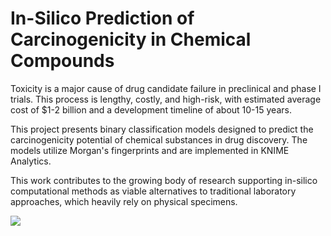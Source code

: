 # In-Silico Prediction of Carcinogenicity in Chemical Compounds
Toxicity is a major cause of drug candidate failure in preclinical and phase I trials. This process is lengthy, costly, and high-risk, with estimated average cost of $1-2 billion and a development timeline of about 10-15 years.

This project presents binary classification models designed to predict the carcinogenicity potential of chemical substances in drug discovery. The models utilize Morgan's fingerprints and are implemented in KNIME Analytics.

This work contributes to the growing body of research supporting in-silico computational methods as viable alternatives to traditional laboratory approaches, which heavily rely on physical specimens.

<img src="https://github.com/user-attachments/assets/8ad9e629-f9fd-4669-8751-fd826fb51c8e"></img>
